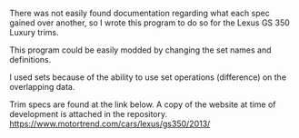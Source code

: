 There was not easily found documentation regarding what each spec gained over another, so I wrote this program to do so for the Lexus GS 350 Luxury trims.

This program could be easily modded by changing the set names and definitions.

I used sets because of the ability to use set operations (difference) on the overlapping data.

Trim specs are found at the link below. A copy of the website at time of development is attached in the repository.
https://www.motortrend.com/cars/lexus/gs350/2013/
